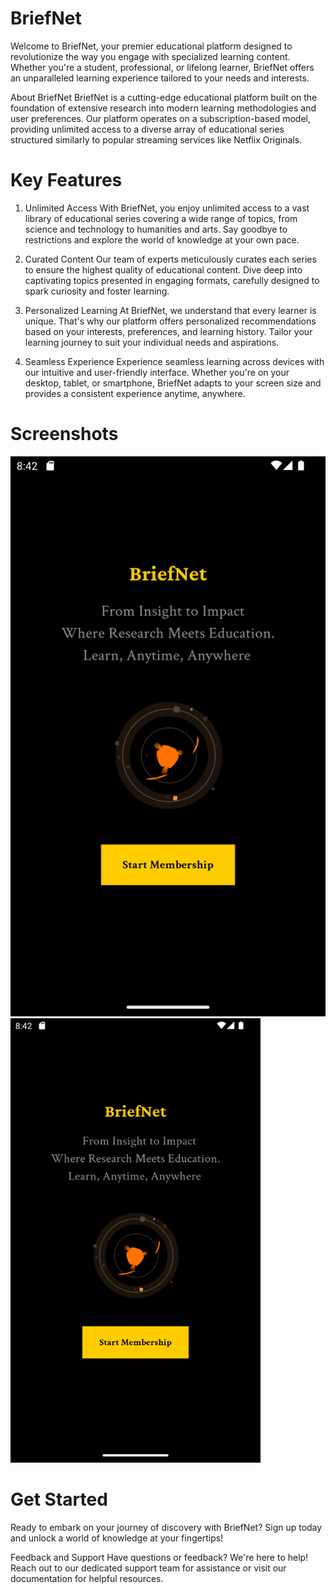 # BriefNet
Welcome to BriefNet, your premier educational platform designed to revolutionize the way you engage with specialized learning content. Whether you're a student, professional, or lifelong learner, BriefNet offers an unparalleled learning experience tailored to your needs and interests.

About BriefNet
BriefNet is a cutting-edge educational platform built on the foundation of extensive research into modern learning methodologies and user preferences. Our platform operates on a subscription-based model, providing unlimited access to a diverse array of educational series structured similarly to popular streaming services like Netflix Originals.

# Key Features
1. Unlimited Access
With BriefNet, you enjoy unlimited access to a vast library of educational series covering a wide range of topics, from science and technology to humanities and arts. Say goodbye to restrictions and explore the world of knowledge at your own pace.

2. Curated Content
Our team of experts meticulously curates each series to ensure the highest quality of educational content. Dive deep into captivating topics presented in engaging formats, carefully designed to spark curiosity and foster learning.

3. Personalized Learning
At BriefNet, we understand that every learner is unique. That's why our platform offers personalized recommendations based on your interests, preferences, and learning history. Tailor your learning journey to suit your individual needs and aspirations.

4. Seamless Experience
Experience seamless learning across devices with our intuitive and user-friendly interface. Whether you're on your desktop, tablet, or smartphone, BriefNet adapts to your screen size and provides a consistent experience anytime, anywhere.

# Screenshots
![Screenshot 1](assets/overview/s1.png)
<img src="assets/overview/s1.png" width="400">

# Get Started
Ready to embark on your journey of discovery with BriefNet? Sign up today and unlock a world of knowledge at your fingertips!

Feedback and Support
Have questions or feedback? We're here to help! Reach out to our dedicated support team for assistance or visit our documentation for helpful resources.